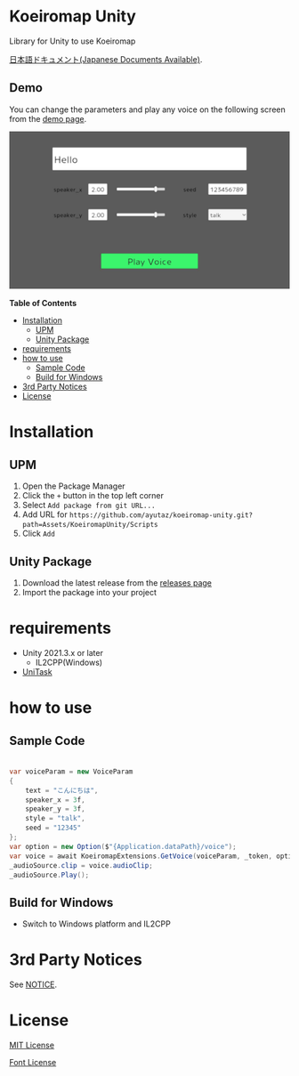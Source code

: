 # Koeiromap Unity

Library for Unity to use Koeiromap

[日本語ドキュメント(Japanese Documents Available)](README_JP.md).

## Demo

You can change the parameters and play any voice on the following screen from the [demo page](https://ayutaz.github.io/koeiromap-unity/WebGL/).

![](Docs/demo_en.jpg)

<!-- START doctoc generated TOC please keep comment here to allow auto update -->
<!-- DON'T EDIT THIS SECTION, INSTEAD RE-RUN doctoc TO UPDATE -->
**Table of Contents**

- [Installation](#installation)
  - [UPM](#upm)
  - [Unity Package](#unity-package)
- [requirements](#requirements)
- [how to use](#how-to-use)
  - [Sample Code](#sample-code)
  - [Build for Windows](#build-for-windows)
- [3rd Party Notices](#3rd-party-notices)
- [License](#license)

<!-- END doctoc generated TOC please keep comment here to allow auto update -->

# Installation
## UPM
1. Open the Package Manager
2. Click the `+` button in the top left corner
3. Select `Add package from git URL...`
4. Add URL for `https://github.com/ayutaz/koeiromap-unity.git?path=Assets/KoeiromapUnity/Scripts`
5. Click `Add`

## Unity Package
1. Download the latest release from the [releases page](https://github.com/ayutaz/koeiromap-unity/releases)
2. Import the package into your project

# requirements
* Unity 2021.3.x or later
  * IL2CPP(Windows)
* [UniTask](https://github.com/Cysharp/UniTask)

# how to use

## Sample Code

``` csharp

var voiceParam = new VoiceParam
{
    text = "こんにちは",
    speaker_x = 3f,
    speaker_y = 3f,
    style = "talk",
    seed = "12345"
};
var option = new Option($"{Application.dataPath}/voice");
var voice = await KoeiromapExtensions.GetVoice(voiceParam, _token, option);
_audioSource.clip = voice.audioClip;
_audioSource.Play();

```

## Build for Windows
* Switch to Windows platform and IL2CPP

# 3rd Party Notices

See [NOTICE](NOTICE.md).

# License

[MIT License](https://github.com/ayutaz/koeiromap-unity/LICENSE)

[Font License](https://github.com/coz-m/MPLUS_FONTS/blob/master/OFL.txt)